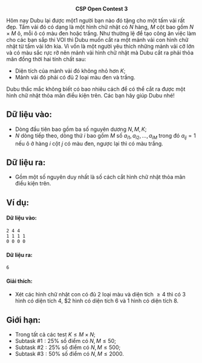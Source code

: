 **<center>CSP Open Contest 3</center>**

Hôm nay Dubu lại được một1 người bạn nào đó tặng cho một tấm vải rất đẹp. Tấm vải đó có dạng là một hình chữ nhật có $N$ hàng, $M$ cột bao gồm $N × M$ ô, mỗi ô có màu đen hoặc trắng. Như thường lệ để tạo công ăn việc làm cho các bạn sắp thi VOI thì Dubu muốn cắt ra một mảnh vải con hình chữ nhật từ tấm vải lớn kia. Vì vốn là một người yêu thích những mảnh vải cỡ lớn và có màu sắc rực rỡ nên mảnh vải hình chữ nhật mà Dubu cắt ra phải thỏa mãn đồng thời hai tính chất sau:
- Diện tích của mảnh vải đó không nhỏ hơn $K$;
- Mảnh vải đó phải có đủ $2$ loại màu đen và trắng.

Dubu thắc mắc không biết có bao nhiêu cách để có thể cắt ra được một hình chữ nhật thỏa mãn điều kiện trên. Các bạn hãy giúp Dubu nhé!

## Dữ liệu vào:
- Dòng đầu tiên bao gồm ba số nguyên dương $N, M, K$;
- $N$ dòng tiếp theo, dòng thứ $i$ bao gồm $M$ số $a_{i1}, a_{i2}, …, a_{iM}$ trong đó $a_{ij} = 1$ nếu ô ở hàng $i$ cột $j$ có màu đen, ngược lại thì có màu trắng.

## Dữ liệu ra:
- Gồm một số nguyên duy nhất là số cách cắt hình chữ nhật thỏa mãn điều kiện trên.

## Ví dụ:
#### Dữ liệu vào:
```
2 4 4
1 1 1 1
0 0 0 0
```

#### Dữ liệu ra:
```
6
```

#### Giải thích:
- Xét các hình chữ nhật con có đủ $2$ loại màu và diện tích $≥ 4$ thì có $3$ hình có diện tích $4$, $2
hình có diện tích $6$ và $1$ hình có diện tích $8$.

## Giới hạn:
- Trong tất cả các test $K ≤ M × N$;
- Subtask $\#1: 25\%$ số điểm có $N, M ≤ 50$;
- Subtask $\#2: 25\%$ số điểm có $N, M ≤ 500$;
- Subtask $\#3: 50\%$ số điểm có $N, M ≤ 2000$.